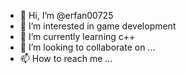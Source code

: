 - 👋 Hi, I’m @erfan00725
- 👀 I’m interested in game development
- 🌱 I’m currently learning c++
- 💞️ I’m looking to collaborate on ...
- 📫 How to reach me ...

<!---
erfan00725/erfan00725 is a ✨ special ✨ repository because its `README.md` (this file) appears on your GitHub profile.
You can click the Preview link to take a look at your changes.
--->
